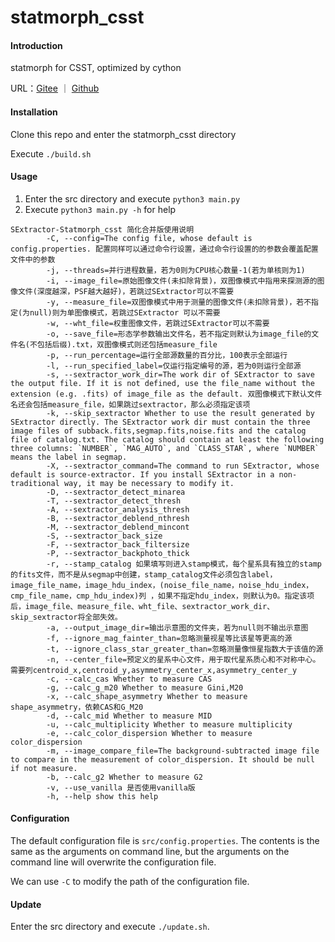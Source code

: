 # statmorph_csst

#### Introduction
statmorph for CSST, optimized by cython

URL：[Gitee](https://gitee.com/pentyum/statmorph_csst) ｜ [Github](https://github.com/pentyum/statmorph_csst)

#### Installation

Clone this repo and enter the statmorph_csst directory

Execute `./build.sh`

#### Usage

1.  Enter the src directory and execute `python3 main.py`
2.  Execute `python3 main.py -h` for help

```
SExtractor-Statmorph_csst 简化合并版使用说明
        -C, --config=The config file, whose default is config.properties. 配置同样可以通过命令行设置，通过命令行设置的的参数会覆盖配置文件中的参数
        -j, --threads=并行进程数量，若为0则为CPU核心数量-1(若为单核则为1)
        -i, --image_file=原始图像文件(未扣除背景)，双图像模式中指用来探测源的图像文件(深度越深，PSF越大越好)，若跳过SExtractor可以不需要
        -y, --measure_file=双图像模式中用于测量的图像文件(未扣除背景)，若不指定(为null)则为单图像模式，若跳过SExtractor 可以不需要
        -w, --wht_file=权重图像文件，若跳过SExtractor可以不需要
        -o, --save_file=形态学参数输出文件名，若不指定则默认为image_file的文件名(不包括后缀).txt，双图像模式则还包括measure_file
        -p, --run_percentage=运行全部源数量的百分比，100表示全部运行
        -l, --run_specified_label=仅运行指定编号的源，若为0则运行全部源
        -s, --sextractor_work_dir=The work dir of SExtractor to save the output file. If it is not defined, use the file_name without the extension (e.g. .fits) of image_file as the default. 双图像模式下默认文件名还会包括measure_file，如果跳过sextractor，那么必须指定该项
        -k, --skip_sextractor Whether to use the result generated by SExtractor directly. The SExtractor work dir must contain the three image files of subback.fits,segmap.fits,noise.fits and the catalog file of catalog.txt. The catalog should contain at least the following three columns: `NUMBER`, `MAG_AUTO`, and `CLASS_STAR`, where `NUMBER` means the label in segmap.
        -X, --sextractor_command=The command to run SExtractor, whose default is source-extractor. If you install SExtractor in a non-traditional way, it may be necessary to modify it. 
        -D, --sextractor_detect_minarea
        -T, --sextractor_detect_thresh
        -A, --sextractor_analysis_thresh
        -B, --sextractor_deblend_nthresh
        -M, --sextractor_deblend_mincont
        -S, --sextractor_back_size
        -F, --sextractor_back_filtersize
        -P, --sextractor_backphoto_thick
        -r, --stamp_catalog 如果填写则进入stamp模式，每个星系具有独立的stamp的fits文件，而不是从segmap中创建，stamp_catalog文件必须包含label，image_file_name，image_hdu_index，(noise_file_name，noise_hdu_index，cmp_file_name，cmp_hdu_index)列 ，如果不指定hdu_index，则默认为0。指定该项后，image_file、measure_file、wht_file、sextractor_work_dir、skip_sextractor将全部失效。
        -a, --output_image_dir=输出示意图的文件夹，若为null则不输出示意图
        -f, --ignore_mag_fainter_than=忽略测量视星等比该星等更高的源
        -t, --ignore_class_star_greater_than=忽略测量像恒星指数大于该值的源
        -n, --center_file=预定义的星系中心文件，用于取代星系质心和不对称中心。需要列centroid_x,centroid_y,asymmetry_center_x,asymmetry_center_y
        -c, --calc_cas Whether to measure CAS
        -g, --calc_g_m20 Whether to measure Gini,M20
        -x, --calc_shape_asymmetry Whether to measure shape_asymmetry，依赖CAS和G_M20
        -d, --calc_mid Whether to measure MID
        -u, --calc_multiplicity Whether to measure multiplicity
        -e, --calc_color_dispersion Whether to measure color_dispersion
        -m, --image_compare_file=The background-subtracted image file to compare in the measurement of color_dispersion. It should be null if not measure.
        -b, --calc_g2 Whether to measure G2
        -v, --use_vanilla 是否使用vanilla版
        -h, --help show this help
```

#### Configuration
The default configuration file is `src/config.properties`. The contents is the same as the arguments on command line, but the arguments on the command line will overwrite the configuration file.

We can use `-C` to modify the path of the configuration file.

#### Update
Enter the src directory and execute `./update.sh`.

